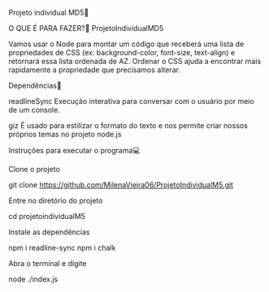 Projeto individual MD5💾





O QUE É PARA FAZER?🔧
ProjetoIndividualMD5





Vamos usar o Node para montar um código que receberá uma lista de propriedades de CSS (ex: background-color, font-size, text-align) e retornará essa lista ordenada de AZ. Ordenar o CSS ajuda a encontrar mais rapidamente a propriedade que precisamos alterar.




Dependências🛒






readlineSync Execução interativa para conversar com o usuário por meio de um console.

giz É usado para estilizar o formato do texto e nos permite criar nossos próprios temas no projeto node.js







Instruções para executar o programa💻

Clone o projeto




git clone https://github.com/MilenaVieira06/ProjetoIndividualM5.git






Entre no diretório do projeto





cd projetoindividualM5






Instale as dependências





npm i readline-sync
npm i chalk







Abra o terminal e digite





node ./index.js

